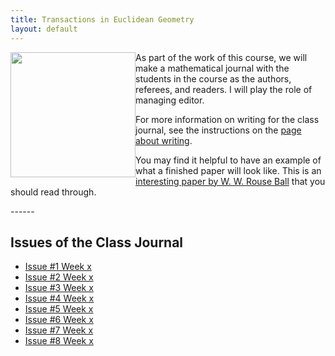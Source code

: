 ```yaml
---
title: Transactions in Euclidean Geometry
layout: default
---
```


<img src="{{ site.baseurl }}/images/teg_cover1.png" height="200" style="float:left;">

As part of the work of this course, we will make a mathematical journal with
the students in the course as the authors, referees, and readers. I will play
the role of managing editor.

For more information on writing for the class journal, see the instructions on
the [page about writing][writing].

[writing]: {{site.baseurl}}/writing/

You may find it helpful to have an example of what a finished paper will look like.
This is an [interesting paper by W. W. Rouse Ball][ball] that you should read through.

[ball]: {{site.baseurl}}/Ball-Fallacy.pdf

<div class="row">
</div>
------

## Issues of the Class Journal

- [Issue #1 Week x]()
- [Issue #2 Week x]()
- [Issue #3 Week x]()
- [Issue #4 Week x]()
- [Issue #5 Week x]()
- [Issue #6 Week x]()
- [Issue #7 Week x]()
- [Issue #8 Week x]()

<!-- {{site.baseurl}}/journal/2015S/issue01/TEG01.pdf-->
